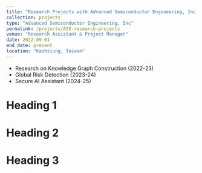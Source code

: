 ```yaml
---
title: "Research Projects with Advanced Semiconductor Engineering, Inc. (ASE Group)"
collection: projects
type: "Advanced Semiconductor Engineering, Inc"
permalink: /projects/ASE-research-projects
venue: "Research Assistant & Project Manager"
date: 2022-09-01
end_date: present
location: "Kaohsiung, Taiwan"
---
```


- Research on Knowledge Graph Construction (2022-23)
- Global Risk Detection (2023-24)
- Secure AI Assistant (2024-25)

Heading 1
======

Heading 2
======

Heading 3
======